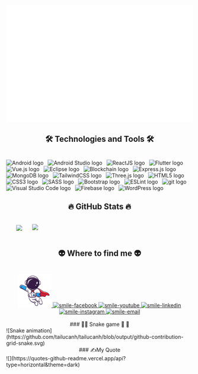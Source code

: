 <!-- Trungquandev -->
<a href="#" target="_blank">
  <img src="svg/smile.svg" width="1200" alt="smile-official" />
</a>

<h2 align="center"> 🛠 Technologies and Tools 🛠</h2>
<br>
<!-- https://simpleicons.org/ -->
<span><img src="https://img.shields.io/badge/Android-282C34?logo=android&logoColor=3DDC84" alt="Android logo" title="Android" height="25" /></span>
&nbsp;
<span><img src="https://img.shields.io/badge/Android Studio-282C34?logo=AndroidStudio&logoColor=3DDC84" alt="Android Studio logo" title="Android Studio" height="25" /></span>
&nbsp;
<span><img src="https://img.shields.io/badge/ReactJS-282C34?logo=react&logoColor=61DAFB" alt="ReactJS logo" title="ReactJS" height="25" /></span>
&nbsp;
<span><img src="https://img.shields.io/badge/Flutter-282C34?logo=flutter&logoColor=22ADF6" alt="Flutter logo" title="Flutter" height="25" /></span>
&nbsp;
<span><img src="https://img.shields.io/badge/Vue.js-282C34?logo=vue.js&logoColor=4FC08D" alt="Vue.js logo" title="Vue.js" height="25" /></span>
&nbsp;
<span><img src="https://img.shields.io/badge/Eclipse IDE-282C34?logo=Eclipse IDE&logoColor=A213FF" alt="Eclipse logo" title="Nuxt.js" height="25" /></span>
&nbsp;
<span><img src="https://img.shields.io/badge/Blockchain-282C34?logo=blockchain.com&logoColor=F40D12" alt="Blockchain logo" title="Node.js" height="25" /></span>
&nbsp;
<span><img src="https://img.shields.io/badge/Express-282C34?logo=express&logoColor=FFFFFF" alt="Express.js logo" title="Express.js" height="25" /></span>
&nbsp;
<span><img src="https://img.shields.io/badge/MongoDB-282C34?logo=mongodb&logoColor=47A248" alt="MongoDB logo" title="MongoDB" height="25" /></span>
&nbsp;
<span><img src="https://img.shields.io/badge/Tailwind%20CSS-282C34?logo=tailwind-css&logoColor=38B2AC" alt="TailwindCSS logo" title="TailwindCSS" height="25" /></span>
&nbsp;
<span><img src="https://img.shields.io/badge/Three.js-282C34?logo=three.js&logoColor=FFFFFF" alt="Three.js logo" title="Three.js" height="25" /></span>
&nbsp;
<span><img src="https://img.shields.io/badge/HTML5-282C34?logo=html5&logoColor=E34F26" alt="HTML5 logo" title="HTML5" height="25" /></span>
&nbsp;
<span><img src="https://img.shields.io/badge/CSS3-282C34?logo=css3&logoColor=1572B6" alt="CSS3 logo" title="CSS3" height="25" /></span>
&nbsp;
<span><img src="https://img.shields.io/badge/Sass-282C34?logo=sass&logoColor=CC6699" alt="SASS logo" title="SASS" height="25" /></span>
&nbsp;
<span><img src="https://img.shields.io/badge/Bootstrap-282C34?logo=bootstrap&logoColor=7952B3" alt="Bootstrap logo" title="Bootstrap" height="25" /></span>
&nbsp;
<span><img src="https://img.shields.io/badge/ESLint-282C34?logo=eslint&logoColor=4B32C3" alt="ESLint logo" title="ESLint" height="25" /></span>
&nbsp;
<span><img src="https://img.shields.io/badge/git-282C34?logo=git&logoColor=F05032" alt="git logo" title="git" height="25" /></span>
&nbsp;
<span><img src="https://img.shields.io/badge/VS%20Code-282C34?logo=visual-studio-code&logoColor=007ACC" alt="Visual Studio Code logo" title="Visual Studio Code" height="25" /></span>
&nbsp;
<span><img src="https://img.shields.io/badge/Firebase-282C34?logo=firebase&logoColor=FFCA28" alt="Firebase logo" title="Firebase" height="25" /></span>
&nbsp;
<span><img src="https://img.shields.io/badge/WordPress-282C34?logo=wordPress&logoColor=21759B" alt="WordPress logo" title="WordPress" height="25" /></span>
&nbsp;

<br>

<h2 align="center">🔥 GitHub Stats 🔥</h2>
<!-- https://github.com/anuraghazra/github-readme-stats -->
<br>
<div align=center>
  <a href="#" title="lucanhtai">
    <img width="315" align="center" src="https://github-readme-stats.vercel.app/api/top-langs/?username=tailucanh&hide=c%23,powershell,Mathematica,Ruby,Objective-C,Objective-C%2b%2b,Cuda&title_color=61dafb&text_color=ffffff&icon_color=61dafb&bg_color=20232a&langs_count=8&layout=compact&border_color=61dafb&hide_border=true" />
  </a>
  <a href="#" title="lucanhtai">
    <img align="right" width="434" src="https://github-readme-stats.vercel.app/api?username=tailucanh&show_icons=true&theme=react&border_color=61dafb&hide_border=true" />
  </a>
</div>

<br>

<h2 align="center">👽 Where to find me 👽</h2>
<br>
<!-- https://icons8.com -->
<div align="center">
  <a href="https://www.facebook.com/lucanh.tai" target="blank">
    <img width="90" height="90" src="images/ic_myinfo.png" alt="smile-blog" />
  </a>
  <a href="https://www.facebook.com/lucanh.tai" target="blank">
    <img src="https://img.icons8.com/bubbles/100/000000/facebook-new.png" alt="smile-facebook" />
  </a>
  <a href="https://www.youtube.com/" target="blank">
    <img src="https://img.icons8.com/bubbles/100/000000/youtube-squared.png" alt="smile-youtube" />
  </a>
  <a href="https://www.linkedin.com/in/l%E1%BB%A5c-anh-t%C3%A0i-3265b4222/" target="blank">
    <img src="https://img.icons8.com/bubbles/100/000000/linkedin.png" alt="smile-linkedin" />
  </a>
  <a href="https://www.instagram.com/lucanh18/" target="blank">
    <img src="https://img.icons8.com/bubbles/100/000000/instagram.png" alt="smile-instagram" />
  </a>
  <a href="mailto:lucanhtai1504@gmail.com" target="top">
    <img src="https://img.icons8.com/bubbles/100/000000/apple-mail.png" alt="smile-email" />
  </a>
</div>

<br>

<div align="center">
  ###     🐍🐍 Snake game  🐍 🐍 
</div>
![Snake animation](https://github.com/tailucanh/tailucanh/blob/output/github-contribution-grid-snake.svg)

<div align="center">
  ###      ✍️My Quote 
</div>
  ![](https://quotes-github-readme.vercel.app/api?type=horizontal&theme=dark)








